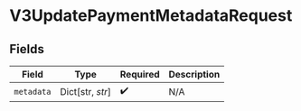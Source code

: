 # V3UpdatePaymentMetadataRequest


## Fields

| Field              | Type               | Required           | Description        |
| ------------------ | ------------------ | ------------------ | ------------------ |
| `metadata`         | Dict[str, *str*]   | :heavy_check_mark: | N/A                |